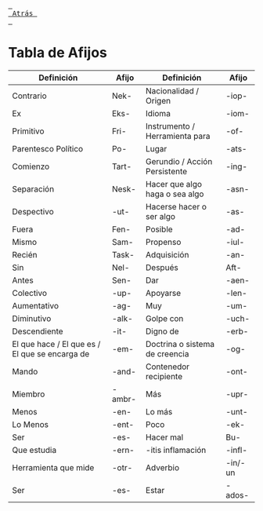 [<kbd> <br> Atrás <br> </kbd>][Back]

[Back]: https://metroman.me/en/balkeon/docs


# Tabla de Afijos

| Definición                                     | Afijo   | Definición                     | Afijo    |
| ---------------------------------------------- | ------- | ------------------------------ | -------- |
| Contrario                                      | Nek-    | Nacionalidad / Origen          | \-iop-   |
| Ex                                             | Eks-    | Idioma                         | \-iom-   |
| Primitivo                                      | Fri-    | Instrumento / Herramienta para | \-of-    |
| Parentesco Político                            | Po-     | Lugar                          | \-ats-   |
| Comienzo                                       | Tart-   | Gerundio / Acción Persistente  | \-ing-   |
| Separación                                     | Nesk-   | Hacer que algo haga o sea algo | \-asn-   |
| Despectivo                                     | \-ut-   | Hacerse hacer o ser algo       | \-as-    |
| Fuera                                          | Fen-    | Posible                        | \-ad-    |
| Mismo                                          | Sam-    | Propenso                       | \-iul-   |
| Recién                                         | Task-   | Adquisición                    | \-an-    |
| Sin                                            | Nel-    | Después                        | Aft-     |
| Antes                                          | Sen-    | Dar                            | \-aen-   |
| Colectivo                                      | \-up-   | Apoyarse                       | \-len-   |
| Aumentativo                                    | \-ag-   | Muy                            | \-um-    |
| Diminutivo                                     | \-alk-  | Golpe con                      | \-uch-   |
| Descendiente                                   | \-it-   | Digno de                       | \-erb-   |
| El que hace / El que es / El que se encarga de | \-em-   | Doctrina o sistema de creencia | \-og-    |
| Mando                                          | \-and-  | Contenedor recipiente          | \-ont-   |
| Miembro                                        | \-ambr- | Más                            | \-upr-   |
| Menos                                          | \-en-   | Lo más                         | \-unt-   |
| Lo Menos                                       | \-ent-  | Poco                           | \-ek-    |
| Ser                                            | \-es-   | Hacer mal                      | Bu-      |
| Que estudia                                    | \-ern-  | \-itis inflamación             | \-infl-  |
| Herramienta que mide                           | \-otr-  | Adverbio                       | \-in/-un |
| Ser                                            | \-es-   | Estar                          | \-ados-  |

